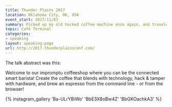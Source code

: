 ```yaml
---
title: Thunder Plains 2017
location: Oklahoma City, OK, USA
event_start: 2017/11/03
summary: Picked up my old hacked coffee machine once again, and traveled across the world with it.
topic: Café Terminal
categories:
- speaking
layout: speaking-page
url: http://2017.thunderplainsconf.com/
---
```


The talk abstract was this:

Welcome to our impromptu coffeeshop where you can be the connected smart barista! Create the coffee that blends with technology, hack & tamper with hardware, and brew an espresso from the command line - or from the browser!

{% instagram_gallery 'Ba-ULrYBiWo' 'BbE3X8oBw4Z' 'BbGKOachkA3' %}